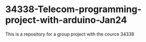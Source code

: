 # 34338-Telecom-programming-project-with-arduino-Jan24
This is a repository for a group project with the cource 34338
